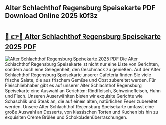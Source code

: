 ## Alter Schlachthof Regensburg Speisekarte PDF Download Online 2025 k0f3z

# <h2><a href="http://gcc0lam.nevu.top/?p=Alter+Schlachthof+Regensburg+Speisekarte">🔗 👉🔴 Alter Schlachthof Regensburg Speisekarte 2025 PDF</a></h2>

[![Alter Schlachthof Regensburg Speisekarte 2025 PDF](https://i.imgur.com/dBaPXMq.png)](http://gcc0lam.nevu.top/?p=Alter+Schlachthof+Regensburg+Speisekarte)
Die Alter Schlachthof Regensburg Speisekarte ist nicht nur eine Liste von Gerichten, sondern auch eine Gelegenheit, den Geschmack zu genießen. Auf der Alter Schlachthof Regensburg Speisekarte unserer Cafeteria finden Sie viele frische Salate, die aus frischem Gemüse und Obst zubereitet werden. Für Fleischliebhaber gibt es auf unserer Alter Schlachthof Regensburg Speisekarte eine Auswahl an Gerichten: Rindfleisch, Schweinefleisch, Huhn und Fisch. Unseren Auserwählten bieten wir exquisite Gerichte wie Schaschlik und Steak an, die auf einem alten, natürlichen Feuer zubereitet werden. Unsere Alter Schlachthof Regensburg Speisekarte umfasst eine große Auswahl an Desserts, von klassischen Torten und Kuchen bis hin zu exquisiten Crème Brûlée und Schokoladenüberraschungen.
